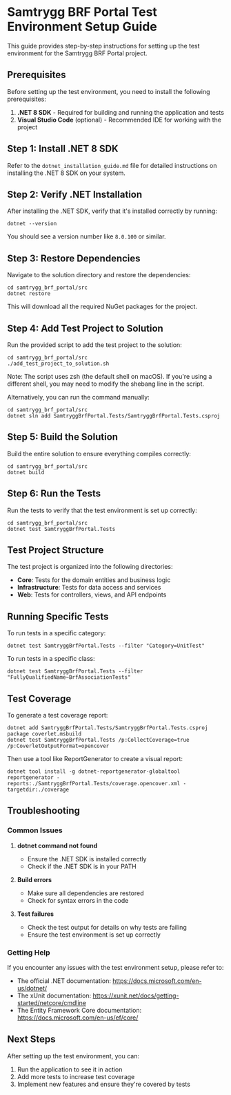 # Samtrygg BRF Portal Test Environment Setup Guide

This guide provides step-by-step instructions for setting up the test environment for the Samtrygg BRF Portal project.

## Prerequisites

Before setting up the test environment, you need to install the following prerequisites:

1. **.NET 8 SDK** - Required for building and running the application and tests
2. **Visual Studio Code** (optional) - Recommended IDE for working with the project

## Step 1: Install .NET 8 SDK

Refer to the `dotnet_installation_guide.md` file for detailed instructions on installing the .NET 8 SDK on your system.

## Step 2: Verify .NET Installation

After installing the .NET SDK, verify that it's installed correctly by running:

```shell
dotnet --version
```

You should see a version number like `8.0.100` or similar.

## Step 3: Restore Dependencies

Navigate to the solution directory and restore the dependencies:

```shell
cd samtrygg_brf_portal/src
dotnet restore
```

This will download all the required NuGet packages for the project.

## Step 4: Add Test Project to Solution

Run the provided script to add the test project to the solution:

```shell
cd samtrygg_brf_portal/src
./add_test_project_to_solution.sh
```

Note: The script uses zsh (the default shell on macOS). If you're using a different shell, you may need to modify the shebang line in the script.

Alternatively, you can run the command manually:

```shell
cd samtrygg_brf_portal/src
dotnet sln add SamtryggBrfPortal.Tests/SamtryggBrfPortal.Tests.csproj
```

## Step 5: Build the Solution

Build the entire solution to ensure everything compiles correctly:

```shell
cd samtrygg_brf_portal/src
dotnet build
```

## Step 6: Run the Tests

Run the tests to verify that the test environment is set up correctly:

```shell
cd samtrygg_brf_portal/src
dotnet test SamtryggBrfPortal.Tests
```

## Test Project Structure

The test project is organized into the following directories:

- **Core**: Tests for the domain entities and business logic
- **Infrastructure**: Tests for data access and services
- **Web**: Tests for controllers, views, and API endpoints

## Running Specific Tests

To run tests in a specific category:

```shell
dotnet test SamtryggBrfPortal.Tests --filter "Category=UnitTest"
```

To run tests in a specific class:

```shell
dotnet test SamtryggBrfPortal.Tests --filter "FullyQualifiedName~BrfAssociationTests"
```

## Test Coverage

To generate a test coverage report:

```shell
dotnet add SamtryggBrfPortal.Tests/SamtryggBrfPortal.Tests.csproj package coverlet.msbuild
dotnet test SamtryggBrfPortal.Tests /p:CollectCoverage=true /p:CoverletOutputFormat=opencover
```

Then use a tool like ReportGenerator to create a visual report:

```shell
dotnet tool install -g dotnet-reportgenerator-globaltool
reportgenerator -reports:./SamtryggBrfPortal.Tests/coverage.opencover.xml -targetdir:./coverage
```

## Troubleshooting

### Common Issues

1. **dotnet command not found**
   - Ensure the .NET SDK is installed correctly
   - Check if the .NET SDK is in your PATH

2. **Build errors**
   - Make sure all dependencies are restored
   - Check for syntax errors in the code

3. **Test failures**
   - Check the test output for details on why tests are failing
   - Ensure the test environment is set up correctly

### Getting Help

If you encounter any issues with the test environment setup, please refer to:

- The official .NET documentation: https://docs.microsoft.com/en-us/dotnet/
- The xUnit documentation: https://xunit.net/docs/getting-started/netcore/cmdline
- The Entity Framework Core documentation: https://docs.microsoft.com/en-us/ef/core/

## Next Steps

After setting up the test environment, you can:

1. Run the application to see it in action
2. Add more tests to increase test coverage
3. Implement new features and ensure they're covered by tests
